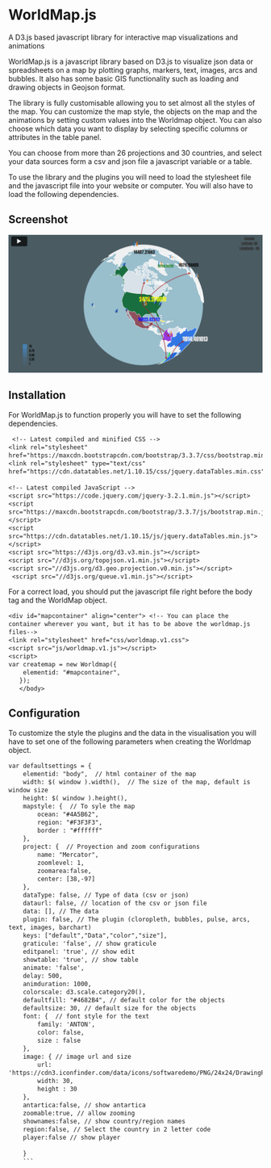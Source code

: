 # WorldMap.js
A D3.js based javascript library for interactive map visualizations and animations

WorldMap.js is a javascript library based on D3.js to visualize json data or spreadsheets on a map by plotting graphs, markers, text, images, arcs and bubbles. It also has some basic GIS functionality such as loading and drawing objects in Geojson format.

The library is fully customisable allowing you to set almost all the styles of the map. You can customize the map style, the objects on the map and the animations by setting custom values into the Worldmap object. You can also choose which data you want to display by selecting specific columns or attributes in the table panel.

You can choose from more than 26 projections and 30 countries, and select your data sources form a csv and json file a javascript variable or a table.

To use the library and the plugins you will need to load the stylesheet file and the javascript file into your website or computer. You will also have to load the following dependencies.

## Screenshot

![alt tag](https://raw.githubusercontent.com/allendecid/WorldMap.js/master/worldmap.png)

## Installation

For WorldMap.js to function properly you will have to set the following dependencies.

```
 <!-- Latest compiled and minified CSS -->
<link rel="stylesheet" href="https://maxcdn.bootstrapcdn.com/bootstrap/3.3.7/css/bootstrap.min.css">
<link rel="stylesheet" type="text/css" href="https://cdn.datatables.net/1.10.15/css/jquery.dataTables.min.css">

<!-- Latest compiled JavaScript -->
<script src="https://code.jquery.com/jquery-3.2.1.min.js"></script>
<script src="https://maxcdn.bootstrapcdn.com/bootstrap/3.3.7/js/bootstrap.min.js"></script>
<script src="https://cdn.datatables.net/1.10.15/js/jquery.dataTables.min.js"></script>
<script src="https://d3js.org/d3.v3.min.js"></script>
<script src="//d3js.org/topojson.v1.min.js"></script>
<script src="//d3js.org/d3.geo.projection.v0.min.js"></script>
 <script src="//d3js.org/queue.v1.min.js"></script> 
 ```
For a correct load, you should put the javascript file right before the body tag and the WorldMap object.
```
<div id="mapcontainer" align="center"> <!-- You can place the container wherever you want, but it has to be above the worldmap.js files-->
<link rel="stylesheet" href="css/worldmap.v1.css"> 
<script src="js/worldmap.v1.js"></script>
<script>
var createmap = new Worldmap({  
    elementid: "#mapcontainer",
   });
   </body>
```
## Configuration

To customize the style the plugins and the data in the visualisation you will have to set one of the following parameters when creating the Worldmap object.

```
var defaultsettings = {
    elementid: "body",  // html container of the map
    width: $( window ).width(),  // The size of the map, default is window size
    height: $( window ).height(),
    mapstyle: {  // To syle the map
        ocean: "#4A5B62",
        region: "#F3F3F3",
        border : "#ffffff"
    },
    project: {  // Proyection and zoom configurations
        name: "Mercator",
        zoomlevel: 1,
        zoomarea:false,
        center: [38,-97]
    },
    dataType: false, // Type of data (csv or json)
    dataurl: false, // location of the csv or json file
    data: [], // The data
    plugin: false, // The plugin (cloropleth, bubbles, pulse, arcs, text, images, barchart)
    keys: ["default","Data","color","size"],
    graticule: 'false', // show graticule
    editpanel: 'true', // show edit
    showtable: 'true', // show table
    animate: 'false', 
    delay: 500, 
    animduration: 1000,
    colorscale: d3.scale.category20(),
    defaultfill: "#4682B4", // default color for the objects
    defaultsize: 30, // default size for the objects
    font: {  // font style for the text
        family: 'ANTON',
        color: false,
        size : false
    },
    image: { // image url and size
        url: 'https://cdn3.iconfinder.com/data/icons/softwaredemo/PNG/24x24/DrawingPin1_Blue.png',
        width: 30,
        height : 30
    },
    antartica:false, // show antartica
    zoomable:true, // allow zooming
    shownames:false, // show country/region names
    region:false, // Select the country in 2 letter code
    player:false // show player

    }
    ```
